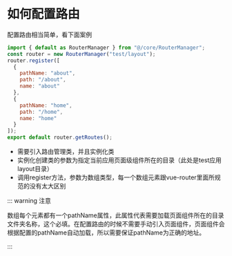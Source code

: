 # 如何配置路由

配置路由相当简单，看下面案例
```js
import { default as RouterManager } from "@/core/RouterManager";
const router = new RouterManager("test/layout");
router.register([
  {
    pathName: "about",
    path: "/about",
    name: "about"
  },
  {
    pathName: "home",
    path: "/home",
    name: "home"
  }
]);
export default router.getRoutes();
```
- 需要引入路由管理类，并且实例化类
- 实例化创建类的参数为指定当前应用页面级组件所在的目录（此处是test应用layout目录）
- 调用register方法，参数为数组类型，每一个数组元素跟vue-router里面所规范的没有太大区别

::: warning 注意

数组每个元素都有一个pathName属性，此属性代表需要加载页面组件所在的目录文件夹名称，这个必填。在配置路由的时候不需要手动引入页面组件，页面组件会根据配置的pathName自动加载，所以需要保证pathName为正确的地址。

:::